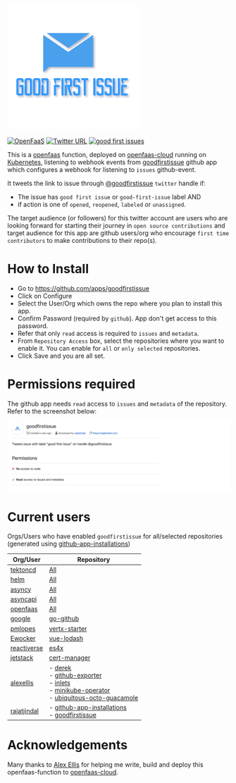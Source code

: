 [![GoodFirstIssue](docs/goodfirstissue.png)](https://github.com/rajatjindal/goodfirstissue) 

[![OpenFaaS](https://img.shields.io/badge/openfaas-cloud-blue.svg)](https://www.openfaas.com)  [![Twitter URL](https://img.shields.io/twitter/follow/goodfirstissue.svg?label=Follow&style=social)](https://twitter.com/goodfirstissue) [![good first issues](https://img.shields.io/github/issues/rajatjindal/goodfirstissue/good%20first%20issue.svg
)](https://github.com/rajatjindal/goodfirstissue/issues?q=is%3Aissue+is%3Aopen+label%3A%22good+first+issue%22) 

This is a [openfaas](https://www.openfaas.com) function, deployed on [openfaas-cloud](https://github.com/openfaas/openfaas-cloud) running on [Kubernetes](https://github.com/kubernetes/kubernetes), listening to webhook events from [goodfirstissue](https://github.com/apps/goodfirstissue) github app which configures a webhook for listening to `issues` github-event. 

It tweets the link to issue through [@goodfirstissue](https://twitter.com/goodfirstissue) `twitter` handle if:

- The issue has `good first issue` or `good-first-issue` label AND
- if action is one of `opened`, `reopened`, `labeled` or `unassigned`.

The target audience (or followers) for this twitter account are users who are looking forward for starting their journey in `open source contributions` and target audience for this app are github users/org who encourage `first time contributors` to make contributions to their repo(s).

# How to Install

- Go to https://github.com/apps/goodfirstissue
- Click on Configure
- Select the User/Org which owns the repo where you plan to install this app.
- Confirm Password (required by `github`). App don't get access to this password.
- Refer that only `read` access is required to `issues` and `metadata`.
- From `Repository Access` box, select the repositories where you want to enable it. You can enable for `all` or `only selected` repositories.
- Click Save and you are all set.

# Permissions required

The github app needs `read` access to `issues` and `metadata` of the repository. Refer to the screenshot below:

![Permissions](docs/permissions.png)

# Current users

Orgs/Users who have enabled `goodfirstissue` for all/selected repositories (generated using [github-app-installations](https://github.com/rajatjindal/github-app-installations))

| Org/User | Repository |
| ------ | ------ |
| [tektoncd](https://github.com/tektoncd) | [All](https://github.com/tektoncd) |
| [helm](https://github.com/helm) | [All](https://github.com/helm) |
| [asyncy](https://github.com/asyncy) | [All](https://github.com/asyncy) |
| [asyncapi](https://github.com/asyncapi) | [All](https://github.com/asyncapi) |
| [openfaas](https://github.com/openfaas) | [All](https://github.com/openfaas) |
| [google](https://github.com/google) | [go-github](https://github.com/google/go-github) |
| [pmlopes](https://github.com/pmlopes) | [vertx-starter](https://github.com/pmlopes/vertx-starter) |
| [Ewocker](https://github.com/Ewocker) | [vue-lodash](https://github.com/Ewocker/vue-lodash) |
| [reactiverse](https://github.com/reactiverse) | [es4x](https://github.com/reactiverse/es4x) |
| [jetstack](https://github.com/jetstack) | [cert-manager](https://github.com/jetstack/cert-manager) |
| [alexellis](https://github.com/alexellis) | - [derek](https://github.com/alexellis/derek)<br/>- [github-exporter](https://github.com/alexellis/github-exporter)<br/>- [inlets](https://github.com/alexellis/inlets)<br/>- [minikube-operator](https://github.com/alexellis/minikube-operator)<br/>- [ubiquitous-octo-guacamole](https://github.com/alexellis/ubiquitous-octo-guacamole) |
| [rajatjindal](https://github.com/rajatjindal) | - [github-app-installations](https://github.com/rajatjindal/github-app-installations)<br/>- [goodfirstissue](https://github.com/rajatjindal/goodfirstissue) |


# Acknowledgements

Many thanks to [Alex Ellis](https://twitter.com/alexellisuk) for helping me write, build and deploy this openfaas-function to [openfaas-cloud](https://github.com/openfaas/openfaas-cloud).
